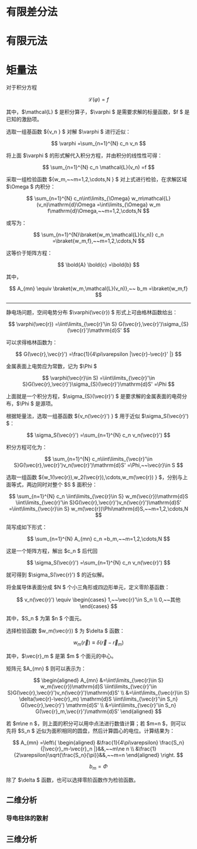 # 有限差分法

# 有限元法

# 矩量法

对于积分方程

$$
\mathcal{L}(\varphi)
=f
$$

其中，$\mathcal{L} $ 是积分算子，$\varphi $ 是需要求解的标量函数，$f $ 是已知的激励项。

选取一组基函数 $\{v_n \} $ 对解 $\varphi $ 进行近似：

$$
\varphi
=\sum_{n=1}^{N} c_n v_n
$$

将上面 $\varphi $ 的形式解代入积分方程，并由积分的线性性可得：

$$
\sum_{n=1}^{N} c_n \mathcal{L}(v_n)
=f
$$

采取一组检验函数 $\{w_m,~~m=1,2,\cdots,N \} $ 对上式进行检验，在求解区域 $\Omega $ 内积分：

$$
\sum_{n=1}^{N} c_n\int\limits_{\Omega} w_m\mathcal{L}(v_n)\mathrm{d}\Omega
=\int\limits_{\Omega} w_m f\mathrm{d}\Omega,~~m=1,2,\cdots,N
$$

或写为：

$$
\sum_{n=1}^{N}\braket{w_m,\mathcal{L}(v_n)} c_n
=\braket{w_m,f},~~m=1,2,\cdots,N
$$

这等价于矩阵方程：

$$
\bold{A} \bold{c}
=\bold{b}
$$

其中，

$$
A_{mn}
\equiv \braket{w_m,\mathcal{L}(v_n)},~~
b_m
=\braket{w_m,f}
$$

---

静电场问题，空间电势分布 $\varphi(\vec{r}) $ 形式上可由格林函数给出：

$$
\varphi(\vec{r})
=\iint\limits_{\vec{r}'\in S} G(\vec{r},\vec{r}')\sigma_{S}(\vec{r}')\mathrm{d}S'
$$

可以求得格林函数为：

$$
G(\vec{r},\vec{r}')
=\frac{1}{4\pi\varepsilon |\vec{r}-\vec{r}' |}
$$

金属表面上电势应为常数，记为 $\Phi $

$$
\varphi(\vec{r}\in S)
=\iint\limits_{\vec{r}'\in S}G(\vec{r},\vec{r}')\sigma_{S}(\vec{r}')\mathrm{d}S'
=\Phi
$$

上面就是一个积分方程，$\sigma_{S}(\vec{r}') $ 是要求解的金属表面的电荷分布，$\Phi $ 是源项。

根据矩量法，选取一组基函数 $\{v_n(\vec{r}') \} $ 用于近似 $\sigma_S(\vec{r}') $：

$$
\sigma_S(\vec{r}')
=\sum_{n=1}^{N} c_n v_n(\vec{r}')
$$

积分方程可化为：

$$
\sum_{n=1}^{N} c_n\iint\limits_{\vec{r}'\in S}G(\vec{r},\vec{r}')v_n(\vec{r}')\mathrm{d}S'
=\Phi,~~\vec{r}\in S
$$

选取一组函数 $\{w_1(\vec{r}),w_2(\vec{r}),\cdots,w_m(\vec{r}) \} $，分别与上面等式，两边同时对整个 $S $ 面积分：

$$
\sum_{n=1}^{N} c_n \iint\limits_{\vec{r}\in S} w_m(\vec{r})\mathrm{d}S \iint\limits_{\vec{r}'\in S}G(\vec{r},\vec{r}')v_n(\vec{r}')\mathrm{d}S'
=\iint\limits_{\vec{r}\in S} w_m(\vec{r})\Phi\mathrm{d}S,~~m=1,2,\cdots,N
$$

简写成如下形式：

$$
\sum_{n=1}^{N} A_{mn} c_n
=b_m,~~m=1,2,\cdots,N
$$

这是一个矩阵方程，解出 $c_n $ 后代回

$$
\sigma_S(\vec{r}')
=\sum_{n=1}^{N} c_n v_n(\vec{r}')
$$

就可得到 $\sigma_S(\vec{r}') $ 的近似解。

将金属导体表面分成 $N $ 个小三角形或四边形单元，定义零阶基函数：

$$
v_n(\vec{r}')
\equiv \begin{cases}
1,~~\vec{r}'\in S_n \\
0,~~其他
\end{cases}
$$

其中，$S_n $ 为第 $n $ 个面元。

选择检验函数 $w_m(\vec{r}) $ 为 $\delta $ 函数：

$$
w_m(\vec{r})
\equiv \delta(\vec{r}-\vec{r}_m)
$$

其中，$\vec{r}_m $ 是第 $m $ 个面元的中心。

矩阵元 $A_{mn} $ 则可以表示为：

$$
\begin{aligned}
A_{mn}
&=\iint\limits_{\vec{r}\in S} w_m(\vec{r})\mathrm{d}S \iint\limits_{\vec{r}'\in S}G(\vec{r},\vec{r}')v_n(\vec{r}')\mathrm{d}S' \\
&=\iint\limits_{\vec{r}\in S} \delta(\vec{r}-\vec{r}_m) \mathrm{d}S \iint\limits_{\vec{r}'\in S_n} G(\vec{r},\vec{r}') \mathrm{d}S' \\
&=\iint\limits_{\vec{r}'\in S_n} G(\vec{r}_m,\vec{r}')\mathrm{d}S'
\end{aligned}
$$

若 $m\ne n $，则上面的积分可以用中点法进行数值计算；若 $m=n $，则可以先将 $S_n $ 近似为面积相同的圆盘，然后计算圆心的电位。计算结果为：

$$
A_{mn}
=\left\{
\begin{aligned}
&\frac{1}{4\pi\varepsilon} \frac{S_n}{|\vec{r}_m-\vec{r}_n |}&&,~~m\ne n \\
&\frac{1}{2\varepsilon}\sqrt{\frac{S_n}{\pi}}&&,~~m=n
\end{aligned}
\right.
$$

$$
b_m
=\Phi
$$

除了 $\delta $ 函数，也可以选择零阶函数作为检验函数。

## 二维分析

### 导电柱体的散射



## 三维分析






